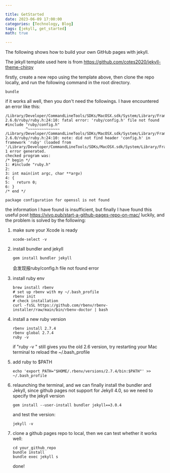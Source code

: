 ```yaml
---

title: GetStarted
date: 2023-06-09 17:00:00
categories: [Technology, Blog]
tags: [jekyll, get_started]
math: true

---
```


The following shows how to build your own GitHub pages with jekyll.

The jekyll template used here is from https://github.com/cotes2020/jekyll-theme-chirpy

firstly, create a new repo using the template above, then clone the repo locally, and run the following command in the root directory.

```
bundle
```

if it works all well, then you don't need the followings. I have encountered an error like this:

```
/Library/Developer/CommandLineTools/SDKs/MacOSX.sdk/System/Library/Frameworks/Ruby.framework/Versions/2.6/usr/include/ruby-2.6.0/ruby/ruby.h:24:10: fatal error: 'ruby/config.h' file not found
#include "ruby/config.h"
         ^~~~~~~~~~~~~~~
/Library/Developer/CommandLineTools/SDKs/MacOSX.sdk/System/Library/Frameworks/Ruby.framework/Versions/2.6/usr/include/ruby-2.6.0/ruby/ruby.h:24:10: note: did not find header 'config.h' in framework 'ruby' (loaded from '/Library/Developer/CommandLineTools/SDKs/MacOSX.sdk/System/Library/Frameworks')
1 error generated.
checked program was:
/* begin */
1: #include "ruby.h"
2: 
3: int main(int argc, char **argv)
4: {
5:   return 0;
6: }
/* end */

package configuration for openssl is not found
```

the information I have found is insufficient, but finally I have found this useful post https://vivo.pub/start-a-github-pages-repo-on-mac/  luckily, and the problem is solved by the following:

1. make sure your Xcode is ready

   ```
   xcode-select -v
   ```

2. install bundler and jekyll

   ```
   gem install bundler jekyll
   ```

   会发现报ruby/config.h file not found error

3. install ruby env

   ```
   brew install rbenv
   # set up rbenv with my ~/.bash_profile
   rbenv init
   # check installation
   curl -fsSL https://github.com/rbenv/rbenv-installer/raw/main/bin/rbenv-doctor | bash
   ```

4. install a new ruby version

   ```
   rbenv install 2.7.4
   rbenv global 2.7.4
   ruby -v
   ```

   if "ruby -v " still gives you the old 2.6 version, try restarting your Mac terminal to reload the ~/.bash_profile

5. add ruby to $PATH

   ```
   echo 'export PATH="$HOME/.rbenv/versions/2.7.4/bin:$PATH"' >> ~/.bash_profile
   ```

6. relaunching the terminal, and we can finally install the bundler and Jekyll, since github pages not support for Jekyll 4.0, so we need to specify the jekyll version

   ```
   gem install --user-install bundler jekyll==3.0.4
   ```

   and test the version:

   ```
   jekyll -v
   ```

7. clone a github pages repo to local, then we can test whether it works well:

   ```
   cd your_github_repo
   bundle install
   bundle exec jekyll s
   ```

   done!

